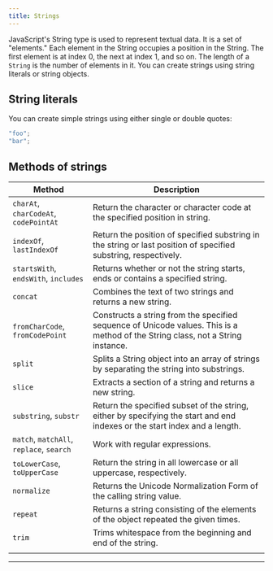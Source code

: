 ```yaml
---
title: Strings
---
```


JavaScript's String type is used to represent textual data. It is a set of
"elements." Each element in the String occupies a position in the String. The
first element is at index 0, the next at index 1, and so on. The length of a
`String` is the number of elements in it. You can create strings using string
literals or string objects.

## String literals

You can create simple strings using either single or double quotes:

```js
"foo";
"bar";
```

## Methods of strings

| Method                                   | Description                                                                                                                     |
| ---------------------------------------- | ------------------------------------------------------------------------------------------------------------------------------- |
| `charAt`, `charCodeAt`, `codePointAt`    | Return the character or character code at the specified position in string.                                                     |
| `indexOf`, `lastIndexOf`                 | Return the position of specified substring in the string or last position of specified substring, respectively.                 |
| `startsWith`, `endsWith`, `includes`     | Returns whether or not the string starts, ends or contains a specified string.                                                  |
| `concat`                                 | Combines the text of two strings and returns a new string.                                                                      |
| `fromCharCode`, `fromCodePoint`          | Constructs a string from the specified sequence of Unicode values. This is a method of the String class, not a String instance. |
| `split`                                  | Splits a String object into an array of strings by separating the string into substrings.                                       |
| `slice`                                  | Extracts a section of a string and returns a new string.                                                                        |
| `substring`, `substr`                    | Return the specified subset of the string, either by specifying the start and end indexes or the start index and a length.      |
| `match`, `matchAll`, `replace`, `search` | Work with regular expressions.                                                                                                  |
| `toLowerCase`, `toUpperCase`             | Return the string in all lowercase or all uppercase, respectively.                                                              |
| `normalize`                              | Returns the Unicode Normalization Form of the calling string value.                                                             |
| `repeat`                                 | Returns a string consisting of the elements of the object repeated the given times.                                             |
| `trim`                                   | Trims whitespace from the beginning and end of the string.                                                                      |
|                                          |                                                                                                                                 |

---

